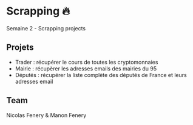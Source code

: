 # Scrapping :fire:
Semaine 2 - Scrapping projects

## Projets
- Trader : récupérer le cours de toutes les cryptomonnaies
- Mairie : récupèrer les adresses emails des mairies du 95
- Députés : récupérer la liste complète des députés de France et leurs adresses email

## Team
Nicolas Fenery & Manon Fenery

